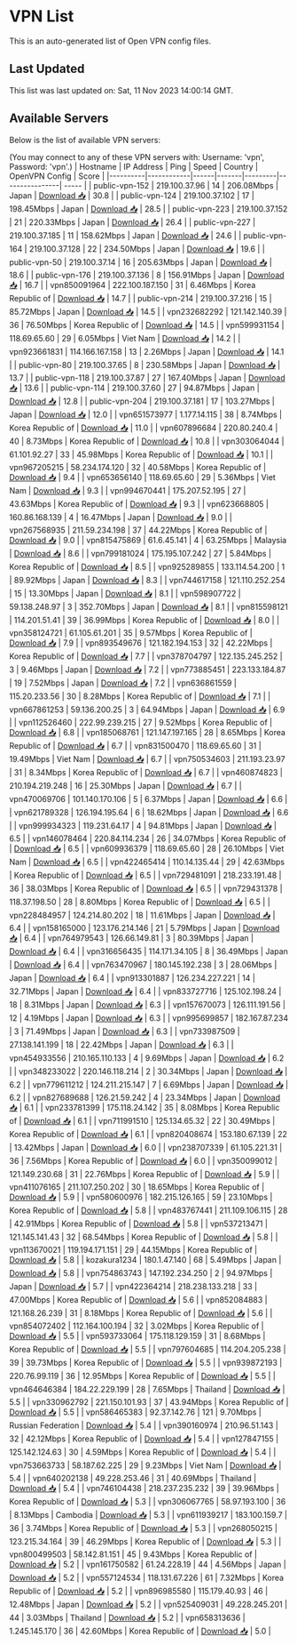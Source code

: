# VPN List

This is an auto-generated list of Open VPN config files.

## Last Updated

This list was last updated on: Sat, 11 Nov 2023 14:00:14 GMT.

## Available Servers

Below is the list of available VPN servers:

(You may connect to any of these VPN servers with: Username: 'vpn', Password: 'vpn'.)
| Hostname | IP Address | Ping | Speed | Country | OpenVPN Config | Score |
|----------|------------|------|-------|---------|----------------| ----- |
| public-vpn-152 | 219.100.37.96 | 14 | 206.08Mbps | Japan | [Download 📥](./configs/server_0_JP.ovpn) | 30.8 |
| public-vpn-124 | 219.100.37.102 | 17 | 198.45Mbps | Japan | [Download 📥](./configs/server_1_JP.ovpn) | 28.5 |
| public-vpn-223 | 219.100.37.152 | 21 | 220.33Mbps | Japan | [Download 📥](./configs/server_2_JP.ovpn) | 26.4 |
| public-vpn-227 | 219.100.37.185 | 11 | 158.62Mbps | Japan | [Download 📥](./configs/server_3_JP.ovpn) | 24.6 |
| public-vpn-164 | 219.100.37.128 | 22 | 234.50Mbps | Japan | [Download 📥](./configs/server_4_JP.ovpn) | 19.6 |
| public-vpn-50 | 219.100.37.14 | 16 | 205.63Mbps | Japan | [Download 📥](./configs/server_5_JP.ovpn) | 18.6 |
| public-vpn-176 | 219.100.37.136 | 8 | 156.91Mbps | Japan | [Download 📥](./configs/server_6_JP.ovpn) | 16.7 |
| vpn850091964 | 222.100.187.150 | 31 | 6.46Mbps | Korea Republic of | [Download 📥](./configs/server_7_KR.ovpn) | 14.7 |
| public-vpn-214 | 219.100.37.216 | 15 | 85.72Mbps | Japan | [Download 📥](./configs/server_8_JP.ovpn) | 14.5 |
| vpn232682292 | 121.142.140.39 | 36 | 76.50Mbps | Korea Republic of | [Download 📥](./configs/server_9_KR.ovpn) | 14.5 |
| vpn599931154 | 118.69.65.60 | 29 | 6.05Mbps | Viet Nam | [Download 📥](./configs/server_10_VN.ovpn) | 14.2 |
| vpn923661831 | 114.166.167.158 | 13 | 2.26Mbps | Japan | [Download 📥](./configs/server_11_JP.ovpn) | 14.1 |
| public-vpn-80 | 219.100.37.65 | 8 | 230.58Mbps | Japan | [Download 📥](./configs/server_12_JP.ovpn) | 13.7 |
| public-vpn-118 | 219.100.37.87 | 27 | 167.40Mbps | Japan | [Download 📥](./configs/server_13_JP.ovpn) | 13.6 |
| public-vpn-114 | 219.100.37.60 | 27 | 94.87Mbps | Japan | [Download 📥](./configs/server_14_JP.ovpn) | 12.8 |
| public-vpn-204 | 219.100.37.181 | 17 | 103.27Mbps | Japan | [Download 📥](./configs/server_15_JP.ovpn) | 12.0 |
| vpn651573977 | 1.177.14.115 | 38 | 8.74Mbps | Korea Republic of | [Download 📥](./configs/server_16_KR.ovpn) | 11.0 |
| vpn607896684 | 220.80.240.4 | 40 | 8.73Mbps | Korea Republic of | [Download 📥](./configs/server_17_KR.ovpn) | 10.8 |
| vpn303064044 | 61.101.92.27 | 33 | 45.98Mbps | Korea Republic of | [Download 📥](./configs/server_18_KR.ovpn) | 10.1 |
| vpn967205215 | 58.234.174.120 | 32 | 40.58Mbps | Korea Republic of | [Download 📥](./configs/server_19_KR.ovpn) | 9.4 |
| vpn653656140 | 118.69.65.60 | 29 | 5.36Mbps | Viet Nam | [Download 📥](./configs/server_20_VN.ovpn) | 9.3 |
| vpn994670441 | 175.207.52.195 | 27 | 43.63Mbps | Korea Republic of | [Download 📥](./configs/server_21_KR.ovpn) | 9.3 |
| vpn623668805 | 160.86.168.139 | 4 | 16.47Mbps | Japan | [Download 📥](./configs/server_22_JP.ovpn) | 9.0 |
| vpn267568935 | 211.59.234.198 | 37 | 44.22Mbps | Korea Republic of | [Download 📥](./configs/server_23_KR.ovpn) | 9.0 |
| vpn815475869 | 61.6.45.141 | 4 | 63.25Mbps | Malaysia | [Download 📥](./configs/server_24_MY.ovpn) | 8.6 |
| vpn799181024 | 175.195.107.242 | 27 | 5.84Mbps | Korea Republic of | [Download 📥](./configs/server_25_KR.ovpn) | 8.5 |
| vpn925289855 | 133.114.54.200 | 1 | 89.92Mbps | Japan | [Download 📥](./configs/server_26_JP.ovpn) | 8.3 |
| vpn744617158 | 121.110.252.254 | 15 | 13.30Mbps | Japan | [Download 📥](./configs/server_27_JP.ovpn) | 8.1 |
| vpn598907722 | 59.138.248.97 | 3 | 352.70Mbps | Japan | [Download 📥](./configs/server_28_JP.ovpn) | 8.1 |
| vpn815598121 | 114.201.51.41 | 39 | 36.99Mbps | Korea Republic of | [Download 📥](./configs/server_29_KR.ovpn) | 8.0 |
| vpn358124721 | 61.105.61.201 | 35 | 9.57Mbps | Korea Republic of | [Download 📥](./configs/server_30_KR.ovpn) | 7.9 |
| vpn893549676 | 121.182.194.153 | 32 | 42.22Mbps | Korea Republic of | [Download 📥](./configs/server_31_KR.ovpn) | 7.7 |
| vpn378704797 | 122.135.245.252 | 3 | 9.46Mbps | Japan | [Download 📥](./configs/server_32_JP.ovpn) | 7.2 |
| vpn773885451 | 223.133.184.87 | 19 | 7.52Mbps | Japan | [Download 📥](./configs/server_33_JP.ovpn) | 7.2 |
| vpn636861559 | 115.20.233.56 | 30 | 8.28Mbps | Korea Republic of | [Download 📥](./configs/server_34_KR.ovpn) | 7.1 |
| vpn667861253 | 59.136.200.25 | 3 | 64.94Mbps | Japan | [Download 📥](./configs/server_35_JP.ovpn) | 6.9 |
| vpn112526460 | 222.99.239.215 | 27 | 9.52Mbps | Korea Republic of | [Download 📥](./configs/server_36_KR.ovpn) | 6.8 |
| vpn185068761 | 121.147.197.165 | 28 | 8.65Mbps | Korea Republic of | [Download 📥](./configs/server_37_KR.ovpn) | 6.7 |
| vpn831500470 | 118.69.65.60 | 31 | 19.49Mbps | Viet Nam | [Download 📥](./configs/server_38_VN.ovpn) | 6.7 |
| vpn750534603 | 211.193.23.97 | 31 | 8.34Mbps | Korea Republic of | [Download 📥](./configs/server_39_KR.ovpn) | 6.7 |
| vpn460874823 | 210.194.219.248 | 16 | 25.30Mbps | Japan | [Download 📥](./configs/server_40_JP.ovpn) | 6.7 |
| vpn470069706 | 101.140.170.106 | 5 | 6.37Mbps | Japan | [Download 📥](./configs/server_41_JP.ovpn) | 6.6 |
| vpn621789328 | 126.194.195.64 | 6 | 18.62Mbps | Japan | [Download 📥](./configs/server_42_JP.ovpn) | 6.6 |
| vpn999934323 | 119.231.64.17 | 4 | 94.81Mbps | Japan | [Download 📥](./configs/server_43_JP.ovpn) | 6.5 |
| vpn146078464 | 220.84.114.234 | 26 | 34.07Mbps | Korea Republic of | [Download 📥](./configs/server_44_KR.ovpn) | 6.5 |
| vpn609936379 | 118.69.65.60 | 28 | 26.10Mbps | Viet Nam | [Download 📥](./configs/server_45_VN.ovpn) | 6.5 |
| vpn422465414 | 110.14.135.44 | 29 | 42.63Mbps | Korea Republic of | [Download 📥](./configs/server_46_KR.ovpn) | 6.5 |
| vpn729481091 | 218.233.191.48 | 36 | 38.03Mbps | Korea Republic of | [Download 📥](./configs/server_47_KR.ovpn) | 6.5 |
| vpn729431378 | 118.37.198.50 | 28 | 8.80Mbps | Korea Republic of | [Download 📥](./configs/server_48_KR.ovpn) | 6.5 |
| vpn228484957 | 124.214.80.202 | 18 | 11.61Mbps | Japan | [Download 📥](./configs/server_49_JP.ovpn) | 6.4 |
| vpn158165000 | 123.176.214.146 | 21 | 5.79Mbps | Japan | [Download 📥](./configs/server_50_JP.ovpn) | 6.4 |
| vpn764979543 | 126.66.149.81 | 3 | 80.39Mbps | Japan | [Download 📥](./configs/server_51_JP.ovpn) | 6.4 |
| vpn316656435 | 114.171.34.105 | 8 | 36.49Mbps | Japan | [Download 📥](./configs/server_52_JP.ovpn) | 6.4 |
| vpn763470967 | 180.145.192.238 | 3 | 28.06Mbps | Japan | [Download 📥](./configs/server_53_JP.ovpn) | 6.4 |
| vpn913301887 | 126.234.227.221 | 14 | 32.71Mbps | Japan | [Download 📥](./configs/server_54_JP.ovpn) | 6.4 |
| vpn833727716 | 125.102.198.24 | 18 | 8.31Mbps | Japan | [Download 📥](./configs/server_55_JP.ovpn) | 6.3 |
| vpn157670073 | 126.111.191.56 | 12 | 4.19Mbps | Japan | [Download 📥](./configs/server_56_JP.ovpn) | 6.3 |
| vpn995699857 | 182.167.87.234 | 3 | 71.49Mbps | Japan | [Download 📥](./configs/server_57_JP.ovpn) | 6.3 |
| vpn733987509 | 27.138.141.199 | 18 | 22.42Mbps | Japan | [Download 📥](./configs/server_58_JP.ovpn) | 6.3 |
| vpn454933556 | 210.165.110.133 | 4 | 9.69Mbps | Japan | [Download 📥](./configs/server_59_JP.ovpn) | 6.2 |
| vpn348233022 | 220.146.118.214 | 2 | 30.34Mbps | Japan | [Download 📥](./configs/server_60_JP.ovpn) | 6.2 |
| vpn779611212 | 124.211.215.147 | 7 | 6.69Mbps | Japan | [Download 📥](./configs/server_61_JP.ovpn) | 6.2 |
| vpn827689688 | 126.21.59.242 | 4 | 23.34Mbps | Japan | [Download 📥](./configs/server_62_JP.ovpn) | 6.1 |
| vpn233781399 | 175.118.24.142 | 35 | 8.08Mbps | Korea Republic of | [Download 📥](./configs/server_63_KR.ovpn) | 6.1 |
| vpn711991510 | 125.134.65.32 | 22 | 30.49Mbps | Korea Republic of | [Download 📥](./configs/server_64_KR.ovpn) | 6.1 |
| vpn820408674 | 153.180.67.139 | 22 | 13.42Mbps | Japan | [Download 📥](./configs/server_65_JP.ovpn) | 6.0 |
| vpn238707339 | 61.105.221.31 | 36 | 7.56Mbps | Korea Republic of | [Download 📥](./configs/server_66_KR.ovpn) | 6.0 |
| vpn350099012 | 121.149.230.68 | 31 | 22.76Mbps | Korea Republic of | [Download 📥](./configs/server_67_KR.ovpn) | 5.9 |
| vpn411076165 | 211.107.250.202 | 30 | 18.65Mbps | Korea Republic of | [Download 📥](./configs/server_68_KR.ovpn) | 5.9 |
| vpn580600976 | 182.215.126.165 | 59 | 23.10Mbps | Korea Republic of | [Download 📥](./configs/server_69_KR.ovpn) | 5.8 |
| vpn483767441 | 211.109.106.115 | 28 | 42.91Mbps | Korea Republic of | [Download 📥](./configs/server_70_KR.ovpn) | 5.8 |
| vpn537213471 | 121.145.141.43 | 32 | 68.54Mbps | Korea Republic of | [Download 📥](./configs/server_71_KR.ovpn) | 5.8 |
| vpn113670021 | 119.194.171.151 | 29 | 44.15Mbps | Korea Republic of | [Download 📥](./configs/server_72_KR.ovpn) | 5.8 |
| kozakura1234 | 180.1.47.140 | 68 | 5.49Mbps | Japan | [Download 📥](./configs/server_73_JP.ovpn) | 5.8 |
| vpn754863743 | 147.192.234.250 | 2 | 94.97Mbps | Japan | [Download 📥](./configs/server_74_JP.ovpn) | 5.7 |
| vpn422364214 | 218.238.133.218 | 33 | 47.00Mbps | Korea Republic of | [Download 📥](./configs/server_75_KR.ovpn) | 5.6 |
| vpn852084883 | 121.168.26.239 | 31 | 8.18Mbps | Korea Republic of | [Download 📥](./configs/server_76_KR.ovpn) | 5.6 |
| vpn854072402 | 112.164.100.194 | 32 | 3.02Mbps | Korea Republic of | [Download 📥](./configs/server_77_KR.ovpn) | 5.5 |
| vpn593733064 | 175.118.129.159 | 31 | 8.68Mbps | Korea Republic of | [Download 📥](./configs/server_78_KR.ovpn) | 5.5 |
| vpn797604685 | 114.204.205.238 | 39 | 39.73Mbps | Korea Republic of | [Download 📥](./configs/server_79_KR.ovpn) | 5.5 |
| vpn939872193 | 220.76.99.119 | 36 | 12.95Mbps | Korea Republic of | [Download 📥](./configs/server_80_KR.ovpn) | 5.5 |
| vpn464646384 | 184.22.229.199 | 28 | 7.65Mbps | Thailand | [Download 📥](./configs/server_81_TH.ovpn) | 5.5 |
| vpn330962792 | 221.150.101.93 | 37 | 43.94Mbps | Korea Republic of | [Download 📥](./configs/server_82_KR.ovpn) | 5.5 |
| vpn586465383 | 92.37.142.76 | 121 | 9.70Mbps | Russian Federation | [Download 📥](./configs/server_83_RU.ovpn) | 5.4 |
| vpn390160974 | 210.96.51.143 | 32 | 42.12Mbps | Korea Republic of | [Download 📥](./configs/server_84_KR.ovpn) | 5.4 |
| vpn127847155 | 125.142.124.63 | 30 | 4.59Mbps | Korea Republic of | [Download 📥](./configs/server_85_KR.ovpn) | 5.4 |
| vpn753663733 | 58.187.62.225 | 29 | 9.23Mbps | Viet Nam | [Download 📥](./configs/server_86_VN.ovpn) | 5.4 |
| vpn640202138 | 49.228.253.46 | 31 | 40.69Mbps | Thailand | [Download 📥](./configs/server_87_TH.ovpn) | 5.4 |
| vpn746104438 | 218.237.235.232 | 39 | 39.96Mbps | Korea Republic of | [Download 📥](./configs/server_88_KR.ovpn) | 5.3 |
| vpn306067765 | 58.97.193.100 | 36 | 8.13Mbps | Cambodia | [Download 📥](./configs/server_89_KH.ovpn) | 5.3 |
| vpn611939217 | 183.100.159.7 | 36 | 3.74Mbps | Korea Republic of | [Download 📥](./configs/server_90_KR.ovpn) | 5.3 |
| vpn268050215 | 123.215.34.164 | 39 | 46.29Mbps | Korea Republic of | [Download 📥](./configs/server_91_KR.ovpn) | 5.3 |
| vpn800499503 | 58.142.81.151 | 45 | 9.43Mbps | Korea Republic of | [Download 📥](./configs/server_92_KR.ovpn) | 5.2 |
| vpn161750582 | 61.24.228.19 | 44 | 4.56Mbps | Japan | [Download 📥](./configs/server_93_JP.ovpn) | 5.2 |
| vpn557124534 | 118.131.67.226 | 61 | 7.32Mbps | Korea Republic of | [Download 📥](./configs/server_94_KR.ovpn) | 5.2 |
| vpn896985580 | 115.179.40.93 | 46 | 12.48Mbps | Japan | [Download 📥](./configs/server_95_JP.ovpn) | 5.2 |
| vpn525409031 | 49.228.245.201 | 44 | 3.03Mbps | Thailand | [Download 📥](./configs/server_96_TH.ovpn) | 5.2 |
| vpn658313636 | 1.245.145.170 | 36 | 42.60Mbps | Korea Republic of | [Download 📥](./configs/server_97_KR.ovpn) | 5.0 |
